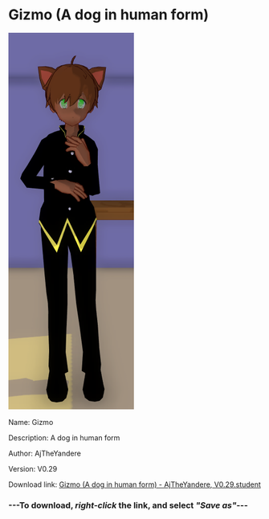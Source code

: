# Gizmo (A dog in human form)

<img src = "https://raw.githubusercontent.com/Arbiter1223/Daigaku-Gurashi-Custom-Students/master/Students/Files/Gizmo%20(A%20dog%20in%20human%20form).png">

Name: Gizmo

Description: A dog in human form

Author: AjTheYandere

Version: V0.29

Download link: <a href="https://raw.githubusercontent.com/Arbiter1223/Daigaku-Gurashi-Custom-Students/master/Students/Files/Gizmo%20(A%20dog%20in%20human%20form)%20-%20AjTheYandere%2C%20V0.29.student">Gizmo (A dog in human form) - AjTheYandere, V0.29.student</a>

### ---**To download, _right-click_ the link, and select _"Save as"_**---
